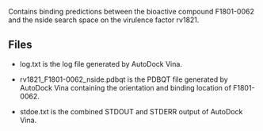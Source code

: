 Contains binding predictions between the bioactive compound F1801-0062 and the nside search space on the virulence factor rv1821.

## Files

- log.txt is the log file generated by AutoDock Vina.

- rv1821_F1801-0062_nside.pdbqt is the PDBQT file generated by AutoDock Vina containing the orientation and binding location of F1801-0062.

- stdoe.txt is the combined STDOUT and STDERR output of AutoDock Vina.

